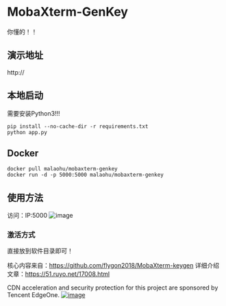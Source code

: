 # MobaXterm-GenKey
你懂的！！

## 演示地址
http://



## 本地启动
需要安装Python3!!!
```
pip install --no-cache-dir -r requirements.txt
python app.py
```

## Docker
```
docker pull malaohu/mobaxterm-genkey
docker run -d -p 5000:5000 malaohu/mobaxterm-genkey
```


## 使用方法
访问：IP:5000
![image](https://user-images.githubusercontent.com/8140841/116803404-e94c8300-ab49-11eb-83db-ad0246ebedd3.png)

### 激活方式
直接放到软件目录即可！



核心内容来自：https://github.com/flygon2018/MobaXterm-keygen
详细介绍文章：https://51.ruyo.net/17008.html





CDN acceleration and security protection for this project are sponsored by Tencent EdgeOne.
[![image](https://edgeone.ai/media/34fe3a45-492d-4ea4-ae5d-ea1087ca7b4b.png)](https://edgeone.ai/?from=github)


